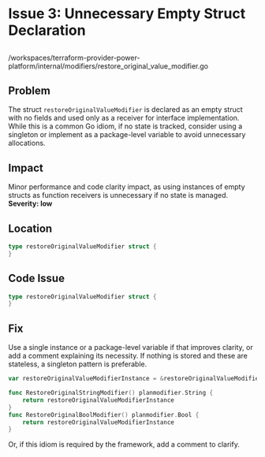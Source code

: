 # Issue 3: Unnecessary Empty Struct Declaration

##

/workspaces/terraform-provider-power-platform/internal/modifiers/restore_original_value_modifier.go

## Problem

The struct `restoreOriginalValueModifier` is declared as an empty struct with no fields and used only as a receiver for interface implementation. While this is a common Go idiom, if no state is tracked, consider using a singleton or implement as a package-level variable to avoid unnecessary allocations.

## Impact

Minor performance and code clarity impact, as using instances of empty structs as function receivers is unnecessary if no state is managed. **Severity: low**

## Location

```go
type restoreOriginalValueModifier struct {
}
```

## Code Issue

```go
type restoreOriginalValueModifier struct {
}
```

## Fix

Use a single instance or a package-level variable if that improves clarity, or add a comment explaining its necessity. If nothing is stored and these are stateless, a singleton pattern is preferable.

```go
var restoreOriginalValueModifierInstance = &restoreOriginalValueModifier{}

func RestoreOriginalStringModifier() planmodifier.String {
    return restoreOriginalValueModifierInstance
}
func RestoreOriginalBoolModifier() planmodifier.Bool {
    return restoreOriginalValueModifierInstance
}
```

Or, if this idiom is required by the framework, add a comment to clarify.


